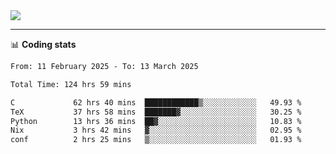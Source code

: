 <picture>
  <source
  srcset="https://github-readme-stats.vercel.app/api?username=sant0s12&show_icons=true&theme=dark"
  media="(prefers-color-scheme: dark)"
  />
  <source
  srcset="https://github-readme-stats.vercel.app/api?username=sant0s12&show_icons=true"
  media="(prefers-color-scheme: light)"
  />
  <img src="https://github-readme-stats.vercel.app/api?username=sant0s12&show_icons=true" />
</picture>

---

📊 **Coding stats**

<!--START_SECTION:waka-->

```txt
From: 11 February 2025 - To: 13 March 2025

Total Time: 124 hrs 59 mins

C             62 hrs 40 mins  ████████████▒░░░░░░░░░░░░   49.93 %
TeX           37 hrs 58 mins  ███████▓░░░░░░░░░░░░░░░░░   30.25 %
Python        13 hrs 36 mins  ██▓░░░░░░░░░░░░░░░░░░░░░░   10.83 %
Nix           3 hrs 42 mins   ▓░░░░░░░░░░░░░░░░░░░░░░░░   02.95 %
conf          2 hrs 25 mins   ▒░░░░░░░░░░░░░░░░░░░░░░░░   01.93 %
```

<!--END_SECTION:waka-->
